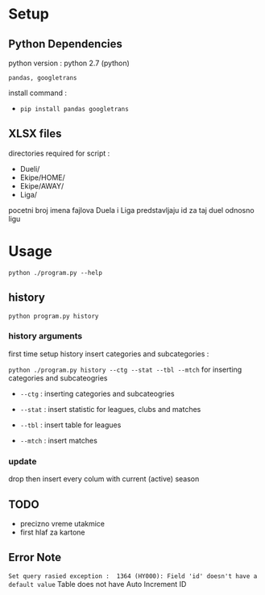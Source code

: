 # Setup

## Python Dependencies

python version : python 2.7 (python)

`pandas, googletrans`

install command : 

- `pip install pandas googletrans`

## XLSX files 

directories required for script : 

- Dueli/ 
- Ekipe/HOME/
- Ekipe/AWAY/
- Liga/

pocetni broj imena fajlova Duela i Liga predstavljaju id za taj duel odnosno ligu

# Usage

`python ./program.py --help`

## history

`python program.py history` 

### history arguments 

first time setup history insert categories and subcategories :

`python ./program.py history --ctg --stat --tbl --mtch` for inserting categories and subcateogries

- `--ctg` : inserting categories and subcateogries

- `--stat` : insert statistic for leagues, clubs and matches

- `--tbl` : insert table for leagues

- `--mtch` : insert matches 

### update

drop then insert every colum with current (active) season

## TODO

- precizno vreme utakmice
- first hlaf za kartone

## Error Note

`Set query rasied exception :  1364 (HY000): Field 'id' doesn't have a default value` Table does not have Auto Increment ID 